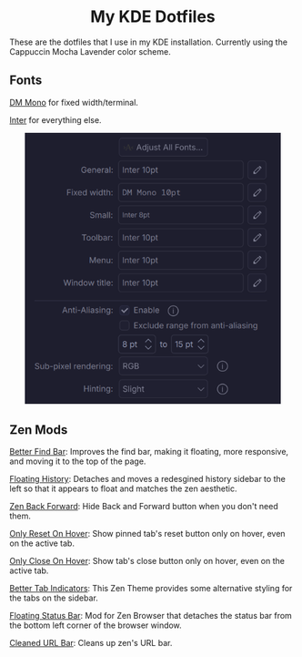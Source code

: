 <h1 align=center>My KDE Dotfiles</h1>
These are the dotfiles that I use in my KDE installation. Currently using the Cappuccin Mocha Lavender color scheme.

## Fonts
[DM Mono](https://fonts.google.com/specimen/DM+Mono) for fixed width/terminal.

[Inter](https://fonts.google.com/specimen/Inter) for everything else.

<p align="center">
  <img width="450" src="https://github.com/Re-Sleeves/My-Dotfiles-KDE/blob/main/Assets/Font%20Selection.png?raw=true">
</p>

## Zen Mods

[Better Find Bar](https://zen-browser.app/mods/a6335949-4465-4b71-926c-4a52d34bc9c0/): Improves the find bar, making it floating, more responsive, and moving it to the top of the page. 

[Floating History](https://zen-browser.app/mods/253a3a74-0cc4-47b7-8b82-996a64f030d5/): Detaches and moves a redesgined history sidebar to the left so that it appears to float and matches the zen aesthetic. 

[Zen Back Forward](https://zen-browser.app/mods/c8d9e6e6-e702-4e15-8972-3596e57cf398/): Hide Back and Forward button when you don't need them.

[Only Reset On Hover](https://zen-browser.app/mods/ae051a40-3e3a-429a-a6f4-199a28b18a75/): Show pinned tab's reset button only on hover, even on the active tab. 

[Only Close On Hover](https://zen-browser.app/mods/4596d8f9-f0b7-4aeb-aa92-851222dc1888/): Show tab's close button only on hover, even on the active tab. 

[Better Tab Indicators](https://zen-browser.app/mods/664c54f9-d97d-410b-a479-23dd8a08a628/): This Zen Theme provides some alternative styling for the tabs on the sidebar. 

[Floating Status Bar](https://zen-browser.app/mods/906c6915-5677-48ff-9bfc-096a02a72379/): Mod for Zen Browser that detaches the status bar from the bottom left corner of the browser window. 

[Cleaned URL Bar](https://zen-browser.app/mods/a5f6a231-e3c8-4ce8-8a8e-3e93efd6adec/): Cleans up zen's URL bar. 
